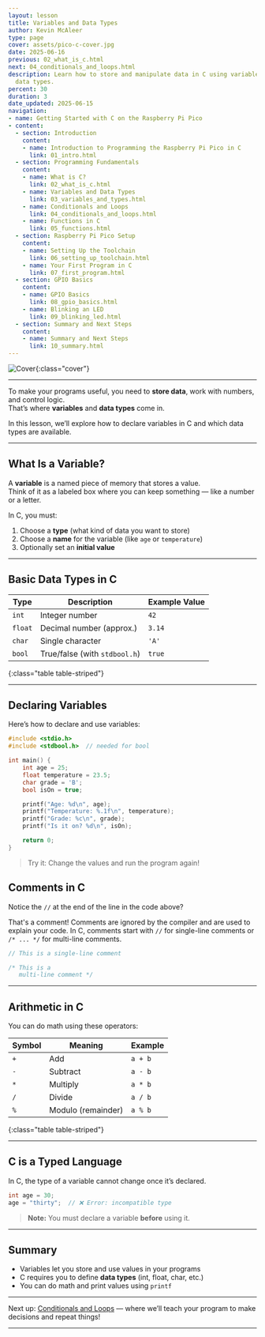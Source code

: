 ```yaml
---
layout: lesson
title: Variables and Data Types
author: Kevin McAleer
type: page
cover: assets/pico-c-cover.jpg
date: 2025-06-16
previous: 02_what_is_c.html
next: 04_conditionals_and_loops.html
description: Learn how to store and manipulate data in C using variables and different
  data types.
percent: 30
duration: 3
date_updated: 2025-06-15
navigation:
- name: Getting Started with C on the Raspberry Pi Pico
- content:
  - section: Introduction
    content:
    - name: Introduction to Programming the Raspberry Pi Pico in C
      link: 01_intro.html
  - section: Programming Fundamentals
    content:
    - name: What is C?
      link: 02_what_is_c.html
    - name: Variables and Data Types
      link: 03_variables_and_types.html
    - name: Conditionals and Loops
      link: 04_conditionals_and_loops.html
    - name: Functions in C
      link: 05_functions.html
  - section: Raspberry Pi Pico Setup
    content:
    - name: Setting Up the Toolchain
      link: 06_setting_up_toolchain.html
    - name: Your First Program in C
      link: 07_first_program.html
  - section: GPIO Basics
    content:
    - name: GPIO Basics
      link: 08_gpio_basics.html
    - name: Blinking an LED
      link: 09_blinking_led.html
  - section: Summary and Next Steps
    content:
    - name: Summary and Next Steps
      link: 10_summary.html
---
```



![Cover](assets/pico-c-cover.jpg){:class="cover"}

---

To make your programs useful, you need to **store data**, work with numbers, and control logic.  
That’s where **variables** and **data types** come in.

In this lesson, we’ll explore how to declare variables in C and which data types are available.

---

## What Is a Variable?

A **variable** is a named piece of memory that stores a value.  
Think of it as a labeled box where you can keep something — like a number or a letter.

In C, you must:

1. Choose a **type** (what kind of data you want to store)
2. Choose a **name** for the variable (like `age` or `temperature`)
3. Optionally set an **initial value**

---

## Basic Data Types in C

| Type    | Description                   | Example Value |
|---------|-------------------------------|---------------|
| `int`   | Integer number                | `42`          |
| `float` | Decimal number (approx.)      | `3.14`        |
| `char`  | Single character              | `'A'`         |
| `bool`  | True/false (with `stdbool.h`) | `true`        |
{:class="table table-striped"}

---

## Declaring Variables

Here’s how to declare and use variables:

```c
#include <stdio.h>
#include <stdbool.h>  // needed for bool

int main() {
    int age = 25;
    float temperature = 23.5;
    char grade = 'B';
    bool isOn = true;

    printf("Age: %d\n", age);
    printf("Temperature: %.1f\n", temperature);
    printf("Grade: %c\n", grade);
    printf("Is it on? %d\n", isOn);

    return 0;
}
```

> Try it: Change the values and run the program again!

## Comments in C

Notice the `//` at the end of the line in the code above?

That's a comment! Comments are ignored by the compiler and are used to explain your code. In C, comments start with `//` for single-line comments or `/* ... */` for multi-line comments.

```c
// This is a single-line comment

/* This is a
   multi-line comment */
```

---

## Arithmetic in C

You can do math using these operators:

| Symbol | Meaning            | Example |
| ------ | ------------------ | ------- |
| `+`    | Add                | `a + b` |
| `-`    | Subtract           | `a - b` |
| `*`    | Multiply           | `a * b` |
| `/`    | Divide             | `a / b` |
| `%`    | Modulo (remainder) | `a % b` |
{:class="table table-striped"}

---

## C is a Typed Language

In C, the type of a variable cannot change once it’s declared.

```c
int age = 30;
age = "thirty";  // ❌ Error: incompatible type
```

> **Note:** You must declare a variable **before** using it.

---

## Summary

* Variables let you store and use values in your programs
* C requires you to define **data types** (int, float, char, etc.)
* You can do math and print values using `printf`

---

Next up: [Conditionals and Loops](04_conditionals_and_loops) — where we’ll teach your program to make decisions and repeat things!

---
